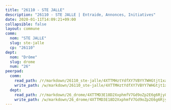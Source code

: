 ```yaml
---
title: "26110 - STE JALLE"
description: "26110 - STE JALLE | Entraide, Annonces, Initiatives"
date: 2020-01-11T14:09:21+09:00
collapsible: false
layout: commune
comm:
  nom: "STE JALLE"
  slug: ste-jalle
  cp: "26110"
dept:
  nom: "Drôme"
  slug: drome
  num: "26"
peerpad:
  comm:
    read_path: /r/markdown/26110_ste-jalle/4XTTMHztYdfXY7VBYY7WHGtjt1xanHyh6Wg2oL8upKpjGveUH
    write_path: /w/markdown/26110_ste-jalle/4XTTMHztYdfXY7VBYY7WHGtjt1xanHyh6Wg2oL8upKpjGveUH-K3TgTkXYy2VMDME7Lev1ooZXqew9SZ6vSVtUEWxULUHyw3iL4uxcv2QuBJViEWNDJ7JzBzAv8BkKzxgfG7bd3LGVpXHU7wL8ZvPXSK4uNYzidZhZ7mVHQyMWdhob4by4yL6cAxsK
  dept:
    read_path: /r/markdown/26_drome/4XTTMD3E18D2XxphmfV7Gd9oZp2E6g6Rjy8yoyyuT4SyeeDZv
    write_path: /w/markdown/26_drome/4XTTMD3E18D2XxphmfV7Gd9oZp2E6g6Rjy8yoyyuT4SyeeDZv-K3TgUGX4nG6FnUgVjDeodHJBzD4Z7jTqAJwquijk1LCW8AWc9CAemuRZDQCZC8aha3sgQcHNRUHizJ1bQGiTeNjxAKKxoxsNxcJ7pjGzQ4icP1ftCA9sHED31LddZbCgpf6zkM4Q
---
```


